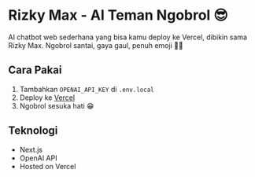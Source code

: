 # Rizky Max - AI Teman Ngobrol 😎

AI chatbot web sederhana yang bisa kamu deploy ke Vercel, dibikin sama Rizky Max.
Ngobrol santai, gaya gaul, penuh emoji 🧠🔥

## Cara Pakai

1. Tambahkan `OPENAI_API_KEY` di `.env.local`
2. Deploy ke [Vercel](https://vercel.com)
3. Ngobrol sesuka hati 😁

## Teknologi
- Next.js
- OpenAI API
- Hosted on Vercel
